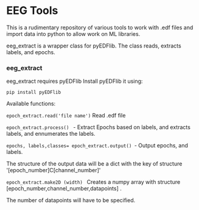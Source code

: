 # EEG Tools
This is a rudimentary repository of various tools to work with .edf files and import data into python to allow work on ML libraries. 

eeg_extract is a wrapper class for pyEDFlib. The class reads, extracts labels, and epochs. 

### eeg_extract
eeg_extract requires pyEDFlib 
Install pyEDFlib it using: 

```pip install pyEDFlib```

Available functions: 

``` epoch_extract.read('file name') ```  Read .edf file


```epoch_extract.process() ``` - Extract Epochs based on labels, and extracts labels, and ennumerates the labels.


```epochs, labels,classes= epoch_extract.output() ```- Output epochs, and labels. 

The structure of the output data will be a dict with the key of structure '[epoch_number]C[channel_number]'

```epoch_extract.make2D (width) ``` Creates a numpy array with structure [epoch_number,channel_number,datapoints] . 

The number of datapoints will have to be specified. 
